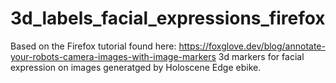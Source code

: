 # 3d_labels_facial_expressions_firefox
Based on the Firefox tutorial found here: https://foxglove.dev/blog/annotate-your-robots-camera-images-with-image-markers 3d markers for facial expression on images generatged by Holoscene Edge ebike. 
